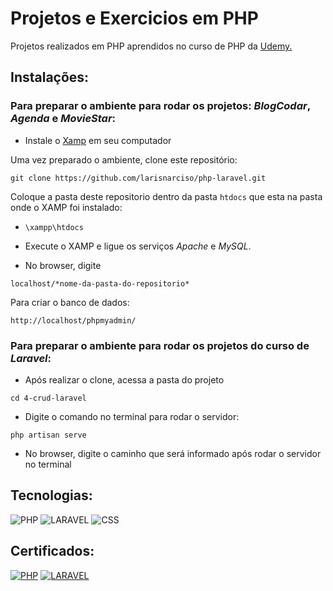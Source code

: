 # Projetos e Exercicios em PHP

Projetos realizados em PHP aprendidos no curso de PHP da [Udemy.](https://www.udemy.com/course/php-do-zero-a-maestria-com-projetos-incriveis/)

## Instalações:
### Para preparar o ambiente para rodar os projetos: _BlogCodar_, _Agenda_ e _MovieStar_:

- Instale o [Xamp](https://www.apachefriends.org/) em seu computador

Uma vez preparado o ambiente, clone este repositório:

```
git clone https://github.com/larisnarciso/php-laravel.git
```
Coloque a pasta deste repositorio dentro da pasta `htdocs` que esta na pasta onde o XAMP foi instalado:
 - `\xampp\htdocs`

-  Execute o XAMP e ligue os serviços _Apache_ e _MySQL_.
-  No browser, digite 
``` 
localhost/*nome-da-pasta-do-repositorio*
``` 

Para criar o banco de dados:
``` 
http://localhost/phpmyadmin/ 
```
### Para preparar o ambiente para rodar os projetos do curso de _Laravel_:
- Após realizar o clone, acessa a pasta do projeto
``` 
cd 4-crud-laravel 
```
- Digite o comando no terminal para rodar o servidor:
``` 
php artisan serve 
```
- No browser, digite o caminho que será informado após rodar o servidor no terminal

## Tecnologias:

![PHP](https://img.shields.io/badge/php-%2320232a.svg?style=for-the-badge&logo=php&logoColor=%)
![LARAVEL](https://img.shields.io/badge/laravel-%2320232a.svg?style=for-the-badge&logo=laravel&logoColor=%)
![CSS](https://img.shields.io/badge/css-%2320232a.svg?style=for-the-badge&logo=css3&logoColor=%2361dafb)

## Certificados:

[![PHP](https://img.shields.io/badge/php-%2320232a.svg?style=for-the-badge&logo=php&logoColor=%)](https://www.udemy.com/certificate/UC-e13670cf-5952-40fe-89d6-d67d82d374ae/)
[![LARAVEL](https://img.shields.io/badge/laravel-%2320232a.svg?style=for-the-badge&logo=laravel&logoColor=%)]()
